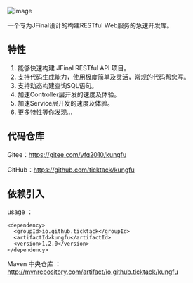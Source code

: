 ![image](https://youyayisheng.oss-cn-beijing.aliyuncs.com/kungfu/@/logo.png)

一个专为JFinal设计的构建RESTful Web服务的急速开发库。
## 特性
1. 能够快速构建 JFinal RESTful API 项目。
2. 支持代码生成能力，使用极度简单及灵活，常规的代码帮您写。
3. 支持动态构建查询SQL语句。
4. 加速Controller层开发的速度及体验。
5. 加速Service层开发的速度及体验。
6. 更多特性等你发现...

## 代码仓库

Gitee：https://gitee.com/yfq2010/kungfu

GitHub：https://github.com/ticktack/kungfu

## 依赖引入
usage ：
```
<dependency>
  <groupId>io.github.ticktack</groupId>
  <artifactId>kungfu</artifactId>
  <version>1.2.0</version>
</dependency>

```

Maven 中央仓库 ：
http://mvnrepository.com/artifact/io.github.ticktack/kungfu
